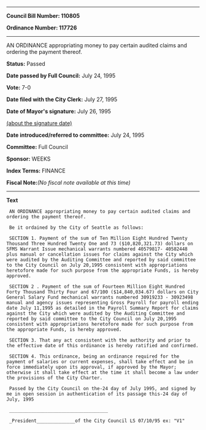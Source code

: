 

********

**Council Bill Number: 110805**
   
**Ordinance Number: 117726**
********

 AN ORDINANCE appropriating money to pay certain audited claims and ordering the payment thereof.

**Status:** Passed
   
**Date passed by Full Council:** July 24, 1995
   
**Vote:** 7-0
   
**Date filed with the City Clerk:** July 27, 1995
   
**Date of Mayor's signature:** July 26, 1995
   
[(about the signature date)](/~public/approvaldate.htm)
   
   
   
**Date introduced/referred to committee:** July 24, 1995
   
**Committee:** Full Council
   
**Sponsor:** WEEKS
   
   
**Index Terms:** FINANCE

**Fiscal Note:**_(No fiscal note available at this time)_

********

**Text**
   
```
 AN ORDINANCE appropriating money to pay certain audited claims and ordering the payment thereof.

 Be it ordained by the City of Seattle as follows:

 SECTION 1. Payment of the sum of Ten Million Eight Hundred Twenty Thousand Three Hundred Twenty One and 73 ($10,820,321.73) dollars on SFMS Warrant Issue mechanical warrants numbered 40579817- 40582448 plus manual or cancellation issues for claims against the City which were audited by the Auditing Committee and reported by said committee to the City Council on July 20,1995 consistent with appropriations heretofore made for such purpose from the appropriate Funds, is hereby approved.

 SECTION 2 . Payment of the sum of Fourteen Million Eight Hundred Forty Thousand Thirty Four and 67/100 ($14,840,034.67) dollars on City General Salary Fund mechanical warrants numbered 30919233 - 30923498 manual and agency issues representing Gross Payroll for payroll ending date July 11,1995 as detailed in the Payroll Summary Report for claims against the City which were audited by the Auditing Committee and reported by said committee to the City Council on July 20,1995 consistent with appropriations heretofore made for such purpose from the appropriate Funds, is hereby approved.

 SECTION 3. That any act consistent with the authority and prior to the effective date of this ordinance is hereby ratified and confirmed.

 SECTION 4. This ordinance, being an ordinance required for the payment of salaries or current expenses, shall take effect and be in force immediately upon its approval, if approved by the Mayor; otherwise it shall take effect at the time it shall become a law under the provisions of the City Charter.

 Passed by the City Council on the-24 day of July 1995, and signed by me in open session in authentication of its passage this-24 day of July, 1995

 ____________________________________

 _President______________of the City Council LS 07/10/95 ex: "V1"

```
